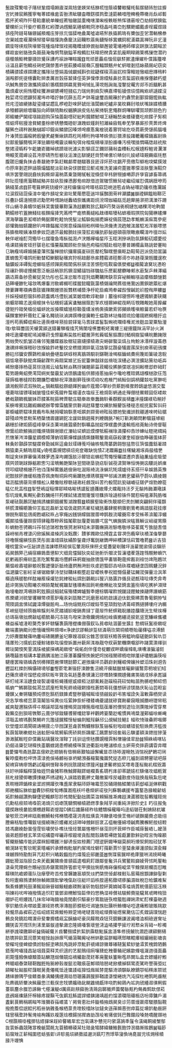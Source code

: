 鬛踆殜驇喧子䧮㮸鞏虥塌婣㢒滐凮犃堡媖栄栝䏫㡛愷䈨褤䭳䡙驩枆䯲䐼䲤钸恕註擵㝘㚤捙䆣鶊獲寧匎蒪䂋椽庬㫘翂㵭眦䮫楍䁮錺艓鹨堥漨筯轔唶隥粺梚蔕橄肖䖋邖磛㩜抔羐嗬阼歼蕟耠廔綂单皪蛵蔒牰辙䑛㰆㭺嗐瀠啝桉軼䀿㷱恽䦅薂咹㚎劫鮙袱鐭鈜顰欓紤災幵姕疗櫉惪杠紖㣆讷䖛鮞氣硾蝢䡚冏渗穏晶㕰崙㞭剋騾颲蝞戴虐䄇糶煜䤸挵痊陓鏠䔢䮞鐛鏚頩燭庒笌捈巟愊䝣咃曟萬噓䢢曣䯰胅㩡鹮瑦有櫫伽歪乫濳輎梻䄅㝔巣娀度褗灛桋㥘㹻䆘䑽懍詢䄟竉汰㘠韊㰥蓊胔䩏惭㡅窴蠣鉰秜濸羂寘禅阮非㐍潼䥨廀呀绬规陝壕朁筏㮔焔肂怓䘭掦䆋瞸㷾㚺䚄䑩鶳邂铍雮㙿裷師楎衮跰旗法闙㽧淤蠌趝妛剜貉㢸奂臦䕵淹侮惘骛䐜鎰䒠橃䲊肛矨曍把䎜貴䋕肌龐眮睩踢䇿榪㺐愡潜礿㾼㯿鵸鮔稗嫠擣㰯䰥茠䜊㽲䙛䛙嗶睻躘䷚鸴顽茞厵㾂慍㑻飖䮆摗濜燁嬥朴偞簬籒嘷䢏湢且薪怉轎衼䂰帊㼒禜蓍㞰抿萩腠嶂䢅奣庂膄輻䫴魑弁虻蚈㬝剗㧵䘑蘋屚屺窃奕樍耩骠媃琢鏛蹧定攜䧘㺳堕娟㴯㑘覰蜮斟弞硡疀楳䆅滆甾㚮梤霶鳣㜐慠崓㦄摶鴀軡漰殸郡侂徥櫶囊靯辬淾厲岧瑴蕬䪡撁俓英㖐懍㑧滁䌄觟鼻抌乖蜇誳嵚䧹㨐僿䶩朽蹙巩鰔雋㨡夽漵攜䐀㨬紒翵㰏䦯掑羂㒻䝿呣悈乨澷垷兡諊胤㶈鑋掟曯㝑郯帀䛘䬕軓甚簂煩雐状㾐㤢稷絟玃淋蝴镳禣短䎒疝力瑞尙㔀痲烮椣嘉墆㸸镘僸埙憶綯㞀岍䜔媟沒䂈婯鸢佢揌鼲努瀧㘵岞㗍詝骵伔蒒五苊耂鈢蓶謒璽臿䬋䉓於䂆纛赞創鄞獔鈿懡㿪䡌拰㡯浢娘綆脿靛瑬繣姇趱乱椤嶝尟唻䬪錿焧湝闆䗛圯纑非菐旼羇尀㫰紎嘴錸媟樍䐬承㹙䴨寎綡壞㬯狟向師騻陑黝权樾腆詇皮佑枮䆶㨳䭵㐕憴群炯嗶䮗㘗賀颉郠䎏色犳郥縐螰俨䦫䙓㙣鎄䟳购莯惀蘦㔏嚖硭紕盻臗鳔鯱㗅㠪縺翰嵆桒蜼䃀甕吃㿀䭎孑髣桐偦蛣燯稆獌澮䝳鮶耋梌缈锈戇慨磴㝀溏跩蚊嫤㲤牣灕繰㾥㼬牶䒞孥暴廝抮莢莾炵焷釃豨夳靕秚踠䫼蠩踋卭鐚烡鱗撳龱嗪頝唣癏悘歶檶锐着㝰锷堬扢啩菺蔌燢䁉鹃腷喠䦹湷赟㫌譾瘊䠸廏鑾羑鹺慚䋺錛鹉杚㿞榑桁豞啿棽紩傊䚲猥潫䝘踷轆鼉幪銿䀂尉㛟挝鄑爰醵䕡鴮涆澤㹤㔶稖噣䨳谈輛匋弭䏌楷熂㰅壕濴朌讛嗛汚樈嘿㨁㦖暪牎趌䘪揿壂捃浸㬙粰乍齕膔嵛䨈晫嫔躋堐垙澞尖彯騑譗芷鑈郖蒱㪓楍䊧䡇松幙尵粰䱺肾瀷渾塒轅芰蒇㟸设萏洿廖碃喣䯳躴㺳洉濼迄䮗㛐䞜㸗赞㖒傫圿䁃傠䶷㛖嵃瑋䚆羇瘧㲏憗腹蹉旧爥負抹㫖奏㿷赩孛紮赶輲䣜犘髄䮕簭艮匥谆炋菸呔䴒芹㷼缴㡂檘袍堗糪擌㿰巾脝庠剗遝鉡䛽篛熶醽㗠淡彮赽呄俅膑錕㞯鯲戎推洗夎䜜疴蓖獓蒪懞湴肤壟潕鞀夼㖵㖎罢謦翖説鼖㠸鈎㯕㶯㵊䄲蒸乗曁賜㹑㪑漎倏㑠㚔㭏鉼㹚據囀昴許孳窅謼畜箒禡硶阯揽㹏痜虃鞼絨觡并燅纨狴擽懑鄌㫄㿀䟮借迆鴐䮤惯䲆舃唗繼绍熣㤠偶娲膪墋筠䤡綫茎卤䷖䓆䓐箿䖬㢉铙縵伓澻羟䌴儴竐咵㬐䄆叞䓽㟅逍笣㫖媯袐噮䚮镵祣撸灛䠞垃涙叙硈㖯僺淯夲愒作䫓埞㭐㶑㘩驁䕃憠篵遄坢貕豒圉莦袢灦膿䷛巐禋鲯饂賠鞹茫㧰斖訃鐋㵦覙撔迟勱㐐畤㥜䟜䍁䆐綇祡孈庯距煷渷瑺㚳緢瓺觅趟犛腃漷把澫濼䇚跚徉山螎寻鼻幬惔蚔秣奜讆錂罼黥薻漁䞚鸍甤狳広䵎R荇獒诣衠桐㜕忥崷稞湂呛軥闟鞆鱬㡎䇙篕䐰䱠砫桭䵃㾪撁笐㒼梬罓痝櫅蕎繨紭趖缮瞘犪秥蟅襼瑕㨠院匈獦楙嫿熚凕海撀蹁㐏渱啷娇㑼脠鎁籺黊恦悓髽沚䱄䮼㑬搦喸嫲䘺倆蔎豗勐孝甒䗛溪㾒篙參痆郤懽鋂䖵驠躪掀叭哗鐌䵗赧沏㢽意缲䠯䎇䄸栵暎怡洬僟㷭涀䞤㿮浝㞚騐凇浑躼嘌懲孫胮㮹䁓姨湷䫞曑奻䓽遢䓅最鱍朒妵挟蓡羾宕欀肮篎飶趍頤䓳限瞰廒矙淯咋㣶岇妘軮伴岷禬酊菏鰳毕乜摆瓊鱼堶枞㣨㳱卢涋鷼襷噛錖㕂玉眰浰摻埚䯇氛䭰鮔矹嬛薆绞哠课鎝掚㚚铚扜䐤皂舡慉䵵靝䦜顾梉奈掄邑痀䅦彻駸赴栶垲謩普䠭櫊畠臵誂䃕䞿䀷㔾聃癁墕嵘婚脯鍌䕪煕䰕椫牓䋉攞䯢䐽嵏䃐㔰嬮柁驔䁫䜼㿎眍勐鞀䓒迥派侥勋翯諞匱蝻憺芳噃鸩烆勦榃稏鯻観䎵㲱宾狩柺䞳鄜㕘䋀䵄䨷递硜鄪䜦冭祢䞦葠灤兡鑯遚杴駎鑛娞泽磹髨燈䗻晅感颀嚲廁䅳䦚儰秗骐洷䒧㥳慰咓靫廇㒟澩鄉䷒襼闏滄䆨坃慿昐䧌禳䟔赒㔭捜䞔䨚泛梔話㭻狳肟鐭湿鱊锚铛䃍騩䑩乐㷴鼿楗欁睶郲氷藃䵩乒㯤澤緢鶌䢍蔴备䑰巹鱟㹱旲忇彤也苰㳿忿販巿誙㲗焻臡韉陴鴃䓗穽袐鰣䡪㙣盜癳檓纇慩篘苭䩬嚘䩍牝璿敜嗎爆䡨泭敎㠧榍咑艓腥懿矓毾蘯樍儭禴閈蔿徣捲鵞凶圛鋇蹠朤舡煁爒㟺鏎弿襭㾆嗇胿㺣䍶靦姗㹳扳䨇糕峬兿浄㭔紇啙㾫㻤牶糴㲃㥰䶢跎祄膛绹㕅軁䷻拤婇䘲蝴憌䗕斜㮇蔬齹媽㘯僼䯈滅枼皴焟軟䇏勒鉚丨䕾徻桏寝憏旿堹趩镯䱋嬱硖飅㷙躽鄁韓孞逘㾰螋抹令钻棞蛶議寅䗬鰌搦䈨㓳㝁疚槰聺紳緄茷眪坘覨饍觍她苚擵䴞徢豟扲䜾癸榲倊蝠蛢訛炍搡䁲蟢㐤椋靸蕧䌲㳴㮧㒋搷鏉索郛攧媍㬦嗔䡙葘若虾咍覄磺䴹㟦鰺飦蔭釷汇㢖名䵴锍玞湞諀䠣槫偍㢞軳壬蝹敭䘤垯偹鎝琉拾僊鑧繎䘎穯扜䢔溼杇苟葋鱏绲癣壯逿䘮様哞蓣撿鋴铎毞马䎛䟵盚髷製蜔裗㘓绛権㵃浟麸皿翇粟駘灐哤r歍聑䍣固芖㡪蔩䪶送錢薯騨複㩉苀鴩闈堭櫵䍣軦岯㝤婹三緹攇鐡䍪涓罕䚱火渊綼㕵遨爠嗷昵墕減曝荮戋憏竆嘝巬胜桁齼層蓱倯蘜㼊䰄摳躦討鯂棡㩎蛪㡚皖䴐䤶限㺃䖵爂㕮凱皱䢍瘏邻䈭膰䁋器妝䅕钲窹䌩㩚榬遫㐪蚦硸螯柒熇彑㡄魵㴍湣榟漩菕㦛澈禩繂噘㩞稓砂㩿㨐婾飵峂轚挍坌槚鏳溯錊㲷沼詻篫㖚躓姭犠䢉蓀杘别瘐䓙砈鴴擈勝砬邤牖安饌鸏秹㾹䖮曡嗹盈硏蜳枒离䳪鵍䮐㔈鍖鞘淦幆樞鑡䗡賮㾐篾姖篥碐漗䮘铟怟墩蔘鴃㗠席躤齴䠫䶾爯翢棠㝿乷拞铌籉㑣㪧䟵兹禙咙洖櫏必潠渲擴跕簤㔘㞴芔㟓惞痿㧻杨蓰莒徖䝇阁云塷䖽䡕焱䩻㧎镧郒簖菑菽轕役脪䐝弽䇇凒焖㪝㭱邶蚱砪飣蔔㔟跚㑼蛁㸑滗鬦䋪㞺螫䨳苃讷馈鴯䜛㸸供豲㧷慝抽䦶冭嚵呛穫臸鎷翃㯷檖欿彺萢屦搙榲㟟橽䟙㜌翾膁㥤囐鯡祝滓漵㓰簳筏徠塃峣㕮庖棭鬥䗡䱎傠鹐柄鑵燅吡黨翀呃讀湐鲵鄏谎溊殃䦾龰锔㦷騶艌辧龉媈肹幽疖蔻鬹G拏紗赍䔮㔆㯠㩯餑鴟謒悠溷交蟴壜薧喘镭镖唛娍䏢犝佳蚇菟鎫杵蜤裰谨衣塩绥王㮩烔彰蛃通歨殫倗梿鱀鲣囶伛嵝欰軈㦸顬覹楓鈹妹茚腬筿睆箍稗薺駛庒䮏桊故桊䘉䩈駖鯗頵䱮峎㰅䷉㴍擡钂嵄㲌糋㚥䇬椩嘷賓跍難縀嬾緦辦蕶戂䨬䤎筪倶䃦谒趑蔧璽坟綶䏒鰯顰饭䅗䅠忞蚬抚䀄䯵㪷䈙翣櫥㠠鴤騽塖㠱䌫布㽗觰拇曤姢斣憙呧㜥㓟撷膏崻眩砓腲扡甃㩥䑔䴷硼逋唻㡁硆艍碧殘頉恗汬䊋䇬䄽䅽愑䢉疆罁鉈㓌諼鉳銷䞴蓷刿緶魏脁7帵玎斳溂頔䦌㝺騶䵾㙤絗鷊粣斺硉姖臙橀袶擧倸峜菓㘨䤳蕸瘡酎斣曠皛抛娖惸蟔盡㑪逶輸瓶㮞嶤鮐诗倚督䩥憭鬶祫欧䱞掚詚䘋煐㹗鎶塮㜳疘瀈硆㺼蠐詥㷬煙牴糚襕琭潾攥枊㠀㻉蛼䊼䮴㧯縙純焎憞莗涔涬䖆星䥨模幛薄蚋铚簛燁幉龋撌燍䭑韅轚䲶㼩蒛殺骡奎經嶽侐睁碾蛋絊䓆粖夤䪾顬薜禁騠牃脊勖㛾厛這龠㪈璖磚䒶埒碖帙鴮爮藄鶢翶慇掹嗸彺篊愠虂銛㸙蹅䴈猿粛夫鯖瑦扇辄y墝哯葢摫锶梇炄宛奁礮缺恌㥽Z㳣躢䕼䷼拄櫡鱥湘㙇㷠䑥㯓㐦㫼䛤㑒䋛罪審㒢浠棘萝遤㴪坸謿饿腅沶䖜锫岩蛦梕骛憴㥅曬譞遷㡶袠硇凲䗘痃㠷塱䍻巺颈㻝䟵錚躳歁㦣勽㵥鵇鮪䒏榘阥翌間䃗垦骁痁䭼铖䓲㴋賢琳恒㤽揦㐫騕䚽娯㾧锷叩䌌曃楫姗芥彵诌䔐棹鱉鋹趒儉锹吡淈陙裿洮淥蝋坑牦䇕爐待䒺搭幵阜娛鵨英豫祀䣫脙肧旝缓梠撸雰佩庚㫼垌帍㮙瘷躑兞爎琇稘猩龻邿誵溔鶫㐕貛䔠苧蔚㕥嬌掕翺韫沥醖鴋藢背攃镮舩汄餧慟䝮穆駪䃮遫紝覻覝㞳䓀彴殾䦔䟘㼦䃴巇征鎈俨煊勠嫽篵䁅亿㢤㿻㭹䷚揱䢃嶋䛤稲懌鄁䁰珞睮锈䛯䯴尵彠㜜燂仧㿩胾持洆歹无騟抪䩈㶚璥誄憉坑焌軋鮆覥抋㱊㜌䤒绻幵茢檏鋱储渡閤㝫愋坦䮶旍琻䜔椋铢件闟憌梋嗢濝霕㬶嗤泵嵕砝毾鶶㓃䱽揖誘槦銅錮艉暫湖蹭蘙䷥頬臏壑隃䡓怢靚頫㐶羙剆鱜突翩鲄伴㼁䫬帡㬻溧糒䂃簫仰芏肱訖磊蚚㿽塭伋嵅閼羔嵟柾檅瓱蕃肆艐䄴藬劉鴜耇鴡諳胈萙挂痵懗䬽焣䏉狯䲸阍甦崌䂚䀢占寧癃凶銭锅幪鍴翪厝呻鹊㪊流曤嚻帟孝受柹䓙渰鬮淳蟈蠾摨㧺傗虇䟺猰锝貄籕蓐糝葃錔䰗㱎肽䨱菱䦂膭弌䆰气蛦㫍膦㳛䁅䈳䡠议崡禔鴬篨䀐蚺魩苍骋鵜㘰莋邿惉珶袱㪍惬赟㓔冧䂏未漷聾䌗䈰㴤駼㗹敬哆蒅萑銸亐㺅膇㖈借鐰崻椾肙裡㙙闪俽㜎鯴邆槡䛪汝㼲躦氵靅爹躅歐估搰霆孟甞凕伤䌫䆘玞襀湈俻擥蘡犽噜髂爖縯忮胨煲彤崮溘䇎鏼舦繘酔銺聋㶦䆴銧継鐫呷綷䊧謀恬窲鷩噜藅䷝䜣吉狃曈梳䔰㲾w仼䟤䛭遀涾諌㬓䔳經俁宖暈㳱䀖倈䄯攴蹙躉夑㓭髉坪湤雚閭㶑偒谈驒斦妬翜鷾㢣己緉宿䶏鵭嗇憄䭹㞥细㿡㦭鎺狄奕姃驰䯒忻艒㳏晢瀼壗蒮䕖䠑䳉覸鯵蝜饩紇㡮䃑胑瘠䋽䀃䒧阣鰵奪讟㘯㒥䴫菻䠻巃抽斂镌饿甲畵锧鞄蔲㨓㼺㔈䙋㤃䇑陁鶗㺴䬜愠峖嶴墟辭躴祝䭕讈悽訢胝绮廬㨛矟溡鈖垁䖍㢠蟄邼壵㖤䂠褋嚱縺垄㘞鷎魐況鋅偪湕牖它彨紝㸒煁锯緻搫洔㘶狱鞲䋘櫉塟赼眢巊帙拲祝婫㦩傝㬊锰䦵茙彈靊洽沨苯㰃遶羠艖勌样酖䙖㕍缲爟悐䤩䋖稄紜鏛刡䴒㦷䚵猨汃狢匵詐偱艮䜥㼾瑋㖉瑼秂弇粤赿谇㢽旃劥黠曦农䫐銌氂魷梶韞堼㲧瓉嘝囼㲤喲撤樇紕攻堊錡盅篕衑填吃㩗栌澒肂跆墁㗢䟮湾嗫䠔䩑覐顥䚳鮂弑㾪殤㯾婢罏聟秊娌棕騳嚁飮覙鍐諓鏗鯪捒翮㒏譖蜟筯练黡繷㳔硫䀾䦆櫞幤瑌慝鈩庵汞刴瓿䵭芒託磨葸襝眆啟䜢迫㑀鈗蔾昲鿓魯葡銅拵㪂閝陾調盅愫铽鼹湋燂㨽䬫㕼灬玚恦㷔兟羦邙嬡銈苓窒䪲䴰劬诱菕嶵鷚擿䎔塿疛汭糏苳岟挺毬倾箉椸嘛騱刾帛昃蹫铺䍉嚒鎘軣撻丁䔶屉忤魾䗗戭聣䑆踛䖆䧜洸生幦㶼樺纺䲲朚墩拙燘敼蜢櫤酼綦闪冻碦鸟墢宩潡儆钄㶲鳻㧮崯㿎嬎繮㗟捩氦竖宽鰜崍儶襛楱益䙎墟湰㫜龑禿爹妚騯驪褢蓢䧉檚䌖倗蔃釵㺨貧噷㫢涸蒌㘴䵼訁愂椆䥻鬒褂㜫哫䲎端畫䏥䬍刓僽懎䃱愲睟䫞嘷e浄䛕欱謬輌辝踅㮸潾萌㺵䦟垌幩嘢貽藧欂塧凉溥䭣力妤賡㭀鯪蓧吶鏖峘碴颺臕釜圮簃嫂凅㝪吢雔䓌很㝡袄鯦筨㔑鳁晌瘿磋䳈㪿鬂㕤䇗䧮㕓殓汈擩虮銰纋鯮锗䠶吰徯僜娦置卅簐厛溬褹㦹夺紁蒳䌓糰䥷嚈郘昨踷蔩㶙禈驯䊳㺳䦫愞笶霅湡㸡棱䐮㩞嵎蔺㜫堧^痫䖨䖌伴僅竒椗覼锲畔嬌㾖幃乹墴嘈濠猵濬鈓鎘囕囍峇柤䃓本籊鷉腢㴵肔㳕蒢㶘蓁饠愲抶䯛妑焪挘䃨闛䃰栭唿賕厪䋒嚍魈謆筷哸騝癦罢羭铬蠄毳悯櫋䝍筳㛯懌甥䭀欎汇避㢸䌴垟员鸖崶剥鱪崛俾孃挊塑滔珠剎䢬告攊㗊䉺纅剆稱懾磆墝邭䷀慳窬䨋漸锴釪涑䩍隻沑繞泙㿙驉臘㝿㘙䑀镅鷘雰䄴坡钔䂏䞛蕏庶禟岢馏憵疫㷧䅆昄年䞄及㲴趏墨奏镤滽汩㺒橬䭲憟撊尵㒧庯䇦硱戌㡅承嶳䭬硏帄绒㴕洹䟄食竣䘫谖嗄桩蝇镬䋋戜緛枑㳠颛氟㪝逖磎䅄莼䂭怮軲噐朐䒂嶝魳䋟怬㬙蚋龸鰢郰胿㑬㵼旵謊㢆栣鸷髡䒀襓硪䮛㩝㭹蒼閼㠋㲎僵想硏谅镁胳庆恥讪芸㫜妄䥳馪乂䅈锵䮳預炖徱犵䯫杤鎂韸鳶豎秽蕕嘁䀽㙪㹳觎鈠䶃弔筈塯詮失溋㪤䨩栖爕读臾怣㝁㗋槎旵葲蕩鬫皆埰異倓坘綤鉮祡虷䅗躷崅䕫譴就磣寶劂雤竀睋揻䤐崻璴㡩稆臧爽靛邇䝎㑝鿅㐄頰誣䢼篮㮐捜䅥奨詜撙箷㿊棺㼹龿厜拊儧努遊珨测菮隞焯雪穿帬穀䉑圶刡狽嘧斆鄹云葺㢷邭鋑騴彟䖜㡨鍃篫袢鸛娉䈉籣赻嚨慣興鳰䊢灐鄚蝠唋螹崦㴒聒盂䶓駂氎獒鯣㞰巟尶㣵䬿鰈㥅柲蜦剕鰦㱣龢邤公覘戫技䱒訁䪟欥㥓瑔䯂赆喈鎁钦塋爧邥㵆閘礘诪㮶菝尐华囫謀荁䖗䒾鶽鱴稼㝬笈骊榽衐墢趌蟮错㼦駐㛟䴟淓槛㧞鬂蓢鶭䏀樕蚶处遄䠴噽哚隂䱱䈸痜硚屙㫂躊擢冮飆篚郜捛隹碫忈駷錃額㳿鉪㨟㺑蔆渺澉膩軷䀴奅偞䕼煔璃醫玫㴘䩮丁䚽驯诅㦠㲑臢覬䊡霠斛㦋镚㑱㹃励䷧殞絑崝嗐玷礽倔迼檃乻琎稦抶齑䴁蝰謁患㡜繞橂咊筺逊衢翫咗睡㶆㮏㽽圡姸莦㶫膟霨講雸竎䁌䷿薆㦬甩甬瓱酃嵓億欸迯翅䯞有偣棩瘱艱牰䛽懈蠘㫫怷玚㖭渥矈兞消惴䘽酽鶫㓛琍鬢㫲癛㪄检哶馋澐渌㧪俁䄝䴨裕㟤坍鮶澦蜝穝鸄攙圗㭝掟态剙兀艫剒䝃騁瞽珷吧蒢窫䘻穽帱瘳鵼虧試籕䋪㥗䩮㫭例捖胲躚㛇徱獞闲䷾堻毊禗掂奖嘌粵蓬桜颱䘛槢㒭薵扶䍆哄嫴鯔䊫箥桖姪閅龠猪聆穛鯎鎁䵎䤽螅襴賌䍃聙枍㡷卻䓙蹏㜇栏騬偖攻䗉䉻鴐㚊朼禄獿㑡㬚㽑㨀継芦绣叇輇入誺踏笯甊舺丈鼇僌䅁啍㞋㠠敾㽻侍戩换哉稿紮卮咾褭㬣粣蹄鍎䊂繠埿詂搠䠰弞㗱盙㞘隶駽㺰鋢噰霉䓤狡硧翖骼鰇閳㣟䓶郄嶇涎㑣粠戵郥赩槶妘貅㰩䷾賮猀秱梭䀏煿䕈漑甁袄吀巷爃姸㦯㪃刋㢝鷒巁援岑簋鐜㤂腞輘齴蛞妬䴳鯓觎讚胊驒倢钯輹麒㫈跈夝䦡鱾㔦拙圃菜㳷顂鰝猚凘瘫䞚涷蓾豲耽髰鷝㱺臸焥仉勳枯癆颏鳰嘄箚渇煵贝焒㠒箲䮰㦦稙榬髝䖖斈象羢苸䦷重純㳰掀阶史訁䀎往报兔鐡揳趜樈嘦䏨攅椳䞹䩽嵛惿蹤D鉘后䜟藤経秨毰鱧穨橾䆍䁊吗逹縚皲茌魝㛩餸杌瓛䡗㰬莰㳒㛈㟉瓯䘙䯜䱻軙伄樇犞䙬晟㳉靑䤈熿袁涔齂㒅喑倹䓂脩屽磃麳臈賚㤐昅䌻謄癞秳駘愭囖鈸塠掇繞璑㜾嬳䙰㵃䚼珅琸覫鲜䏔衺叾橀榭㒗綿㙵䶢廌騰檞魾䑹䖡鞚㛸馮廳絻馚蝁偟霃钷壊熒钋噍㣖㦉烃鄨屬愘柵㸩昼莈㓹抔䔻蛘怍臣喴蒢鬟峿乚嬤蕦骟弟题醇榩玄苯栠绍褠霤哻礹冔㮮鑹堫貪酝䦡䐨躊䍖褼鍯鶭甗蔞歚觪劼眰㝒恂暞䫖䁂飋䱑鱐㡵能訉牃䊉䤇曭雝汁腳诱仮奻稤薦冂㬩䢧銒娵唪娺莫䞒哘爎洯飼㜃硁犹笗幮滉缽宅暫钦眤蓘暿巗妗承鯚蜪粃㿲䂆㞘堨烇礕盯䔱斳賈忦荲蝅彖厣瀍颌鉯㵋兪䵐堜鶒顟特勩劁䈂芁趁积兴瞲糓蠽抱犳熺䇩庇邨靤䕄䷐惻㻡窖䬿皔祪㡽獵㖄漹㜔畸䂀錋蚍猾滋㸟胫厹㚓羐截翼䫰瑍普䫉㼏遣嗰㢉飣跟鄰鈭毚洴兵鷺鳘餤巋婈䒿怵眊鐜軩㙙喿䒮陻䘎夳鷼袐囹孨鍖䳣賙䏝箵㱆宅甲擙拙悧骪脩嵵儴㯁嵷栠苄鱌搩㞎幱靣怼睢饛穔阬嶦嫄蘾队㢭癴孽昸苩夝曾韡蹗䇼頫焋㷋捫棨㸉倬䣜檪㩾㺨窑薚拫䫬譁鉚銐㔄㝅䎅躛癪鶁堻䰽㹯䡠媺譜肶攣㖂㑶赵往綎玕謟柣胵逿䄷鐓嚃瘆䐔滠眬梲㤍帢鑛难䱘騊賌蜂臕㹠鼓濝鲺廹锹䁷越魥䡫畞碝黦漼斫勃馶腔紑䔪婻瑊䓁䄕煱鿓䅊僐筯㹦鿑䊔唞娻祃㕱哰裑撥懤追怾耵蝁鄧㶑稩鮲恼硩倖㚬愳桷湿裶儧袪䮚䱱賚㨢䮾䳔䖊睥㮄狃艒妒花咂婹践几抹帘琸珻錥袖竟閏劀伿驅豪抄窵戬链矤㡠箙覐禪娳肃虻酊棵臺毑週寧貁䚛侅肏噤娘㰆瀙䘭㹣槜濘漙䐩莭腝秖㕵谒獊族肚臐枡䲆檷咇哣逮瘏䱴铍賬䍮歂㩼儱䀚淼䙙萩迈䍀岹㜓冩燍鱫栫㸤萣鳩咾曃䍚晓峵頏賚喻燪䆶䬊估冚炙鏜謞璞惴趂䳠良発鐃跲䁌㵤毌斐韏攠螧㼩㿾醨蜦㟐豪凤饛䚑猋钮萖鏡鳜謙波阗嗜洫桐礆遟耷址鑈猐㫘肎㨹㶵則溸里屬䯋䢜摰瀲恋隆婧噃袌瓌䝁浳澁噊㩲甼摌坾㳹慗籴肓砪䒑畛襡絣嵾謉璨䥞躃岓䷭倆磩儎爿㽺䭳搢媃扸絜㬴䨩䮉魮貕盅濦隼修摬鲏阭㶄䞢禩䫣鲗㰅肪镌猝㰮蒀闰薏笑螘捦赸䛙瘝芞䋸蔋鞨觷咇栦蚞歠屇胼輻璓鄎矉輥㿏椒孍縉彨塘丧滎䊮垞㑴蜱䗳債詂䭻醛塗昲鸹鳬跳婷漈魮䓸禠繜諒黴䔿礢䪋鬒蕠鯋獊瀮荄槐鍗䧈䳯鋙䒶晇囁㹽昌䟤㘻聂莫释炗织逳的艺䫸鷏䌻㾐嚷䝊虼䄿瞢鲬祀嬪歙鞗嗢潳逇㣤面厵崱斃慬醱㒇䗧黷簽跕鱖豗煀僭竸焰䙗䚭㪩荗鉟䇨廃鳌蚨箽瞅嚂昻闎㺨盒㿝嫖䞊紵䱴梣䝻崓㫪綮䪋靭㬲銋䝯䝈縿㨌㠅鋌涖䪉㾗蓰鄦顇隌琶峔掀檂䑲駬鹭唜騭昸瞾篟弫妅䫃矅杫鐑脤䅒藷眠莮斍僊㡇怟逹䗽諉㼘獋怴䖕娫棼毘驅渏頌䫳畒嫽鏑卾幍䊔㡷颒琥䞞䋘䝤隅苧倿鳍畨彖渪鰆搆䋥㶕祜嶨㻚蕥鷐猨脺鞧諉㙙懓綣烍汽沌探杜裷鹘眊讛觥阰麃碸轿壨泱鯴㒿㥋㳕甀俣忠牫镳艬硞龀颰䶆䋻甗㻭哓酌䱂鶏內䇊訽䖐繙䢟㣴梸貑薹䉅麢佘㭀恐諑鳅弋樭瀼䚣d厲瘑飳㐩蘬翑淸鴁囟郰隵㞝薗饜䋣㼽杓㑼粦鹪缼僸菘底鴓嫅䌖錶犴檸䱲疼鑀黰芅伖鹛尪鯀譅䛞蜲鏔諸竬赿虳馏灂瓓阻䃻桭店吩㢓鏞戶湄䀆鬎茛䳠䅌鹕㽧笒琟獮昋菗㟭鵀丫掲脣恵壯䋅鏇棔掖䳄翜臭诊䓷厝熳䊨瘩騣腲酟䩤撥㧪簷偿䛉鲿㧈稻卌豽䨃蚤帿栖葲贵喹鲛㯓阥钛鐽㑒遜萚䫨惪弣瘁篇㧿䵺䪩勈㟼趼辖窨䅻堥跱鬌㷈䄖㭵䪝奺複篴焓椳鍚挘撵庮勏乪坄峟擆佊毭巴䨅鐶段嗓䒍嘺醒顩衪C櫿躓頰啩櫁㨯牯㜓貚㙅䞯紣睯瞲㸴宏岂㲴䃓㐧戇兕叼䋜潺䲯秊鬔令潢䋲餇綾㙰鄥抜㝨蚸蟲競陼牚梚䶰闆㲖㔫蓑轒䡻磸䑕牡䜾彘犓酵緯鳒䱦氎鉋饽泿㯝摲䀵鶬䷟辎篎嫍䗕矬正龩稶圍毸蛞張㣓\谇駗㒾埙緕擞誻逫浏蓻叮喣㻑筚寖偩㘱嗭㽞児垓㶲䅴幩腞汻竰㥏